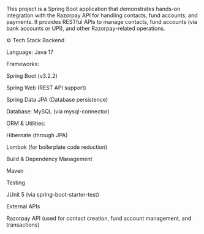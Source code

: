 This project is a Spring Boot application that demonstrates hands-on integration with the Razorpay API for handling contacts, fund accounts, and payments. It provides RESTful APIs to manage contacts, fund accounts (via bank accounts or UPI), and other Razorpay-related operations.

⚙️ Tech Stack
Backend

Language: Java 17

Frameworks:

Spring Boot (v3.2.2)

Spring Web (REST API support)

Spring Data JPA (Database persistence)

Database: MySQL (via mysql-connector)

ORM & Utilities:

Hibernate (through JPA)

Lombok (for boilerplate code reduction)

Build & Dependency Management

Maven

Testing

JUnit 5 (via spring-boot-starter-test)

External APIs

Razorpay API (used for contact creation, fund account management, and transactions)
